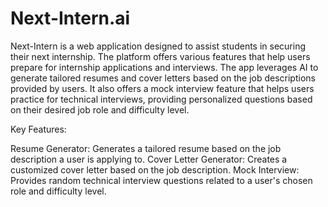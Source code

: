 # Next-Intern.ai
Next-Intern is a web application designed to assist students in securing their next internship. The platform offers various features that help users prepare for internship applications and interviews. The app leverages AI to generate tailored resumes and cover letters based on the job descriptions provided by users. It also offers a mock interview feature that helps users practice for technical interviews, providing personalized questions based on their desired job role and difficulty level.

Key Features:

Resume Generator: Generates a tailored resume based on the job description a user is applying to.
Cover Letter Generator: Creates a customized cover letter based on the job description.
Mock Interview: Provides random technical interview questions related to a user's chosen role and difficulty level.
